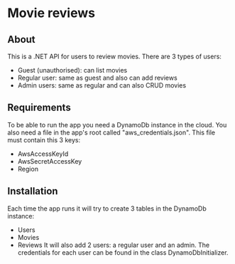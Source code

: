 # Movie reviews

## About
This is a .NET API for users to review movies. There are 3 types of users:
- Guest (unauthorised): can list movies
- Regular user: same as guest and also can add reviews
- Admin users: same as regular and can also CRUD movies

## Requirements
To be able to run the app you need a DynamoDb instance in the cloud. You also need a file in the app's root called "aws_credentials.json". This file must contain this 3 keys:
- AwsAccessKeyId
- AwsSecretAccessKey
- Region

## Installation
Each time the app runs it will try to create 3 tables in the DynamoDb instance:
- Users
- Movies
- Reviews
It will also add 2 users: a regular user and an admin. The credentials for each user can be found in the class DynamoDbInitializer.